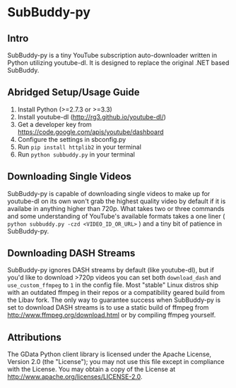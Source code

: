 SubBuddy-py
===========

## Intro ##
SubBuddy-py is a tiny YouTube subscription auto-downloader written in Python utilizing youtube-dl. It is designed to replace the original .NET based SubBuddy.

## Abridged Setup/Usage Guide ##
1. Install Python (>=2.7.3 or >=3.3)
2. Install youtube-dl (http://rg3.github.io/youtube-dl/)
3. Get a developer key from https://code.google.com/apis/youtube/dashboard
4. Configure the settings in sbconfig.py
5. Run ```pip install httplib2``` in your terminal
6. Run ```python subbuddy.py``` in your terminal

## Downloading Single Videos ##
SubBuddy-py is capable of downloading single videos to make up for youtube-dl on its own won't grab the highest quality video by default if it is availabe in anything higher than 720p. What takes two or three commands and some understanding of YouTube's available formats takes a one liner ( ```python subbuddy.py -czd <VIDEO_ID_OR_URL>``` ) and a tiny bit of patience in SubBuddy-py.

## Downloading DASH Streams ##
SubBuddy-py ignores DASH streams by default (like youtube-dl), but if you'd like to download >720p videos you can set both ```download_dash``` and ```use_custom_ffmpeg``` to ```1``` in the config file. Most "stable" Linux distros ship with an outdated ffmpeg in their repos or a compatibility geared build from the Libav fork. The only way to guarantee success when SubBuddy-py is set to download DASH streams is to use a static build of ffmpeg from http://www.ffmpeg.org/download.html or by compiling ffmpeg yourself.

## Attributions ##
The GData Python client library is licensed under the Apache License, Version 2.0 (the "License"); you may not use this file except in compliance with the License. You may obtain a copy of the License at http://www.apache.org/licenses/LICENSE-2.0.
